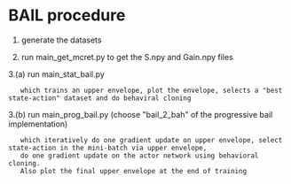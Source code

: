 # BAIL procedure

1. generate the datasets

2. run main_get_mcret.py to get the S.npy and Gain.npy files

3.(a)  run main_stat_bail.py 

       which trains an upper envelope, plot the envelope, selects a "best state-action" dataset and do behaviral cloning

3.(b)  run main_prog_bail.py (choose "bail_2_bah" of the progressive bail implementation)

       which iteratively do one gradient update on upper envelope, select state-action in the mini-batch via upper envelope, 
       do one gradient update on the actor network using behavioral cloning.
       Also plot the final upper envelope at the end of training

